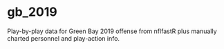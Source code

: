 # gb_2019
Play-by-play data for Green Bay 2019 offense from nflfastR plus manually charted personnel and play-action info.
